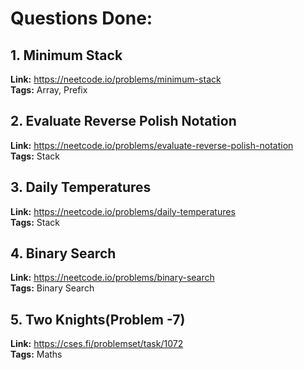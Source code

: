 # Questions Done:

## 1. Minimum Stack  
**Link:**  https://neetcode.io/problems/minimum-stack  
**Tags:** Array, Prefix  


## 2. Evaluate Reverse Polish Notation  
**Link:**  https://neetcode.io/problems/evaluate-reverse-polish-notation  
**Tags:** Stack  


## 3. Daily Temperatures
**Link:**  https://neetcode.io/problems/daily-temperatures  
**Tags:** Stack  


## 4. Binary Search  
**Link:**  https://neetcode.io/problems/binary-search  
**Tags:** Binary Search  


## 5. Two Knights(Problem -7)  
**Link:**  https://cses.fi/problemset/task/1072  
**Tags:** Maths  


